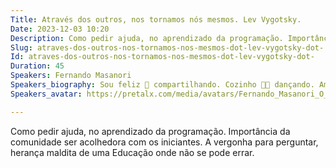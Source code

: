 ```yaml
---
Title: Através dos outros, nos tornamos nós mesmos. Lev Vygotsky.
Date: 2023-12-03 10:20
Description: Como pedir ajuda, no aprendizado da programação. Importância da comunidade ser acolhedora com os iniciantes. A vergonha para perguntar, herança maldita de uma Educação onde não se pode errar.
Slug: atraves-dos-outros-nos-tornamos-nos-mesmos-dot-lev-vygotsky-dot-
Id: atraves-dos-outros-nos-tornamos-nos-mesmos-dot-lev-vygotsky-dot-
Duration: 45
Speakers: Fernando Masanori
Speakers_biography: Sou feliz 🥰 compartilhando⁣. Cozinho 👨‍🍳 dançando. Amo lavar 🧼 pratos⁣. Onde deixei meus óculos? 🤓Você pode encontrar meus contatos em https://linktr.ee/fmasanori
Speakers_avatar: https://pretalx.com/media/avatars/Fernando_Masanori_O_Globo_P5B2vck.jpg

---
```


Como pedir ajuda, no aprendizado da programação. Importância da comunidade ser acolhedora com os iniciantes. A vergonha para perguntar, herança maldita de uma Educação onde não se pode errar.